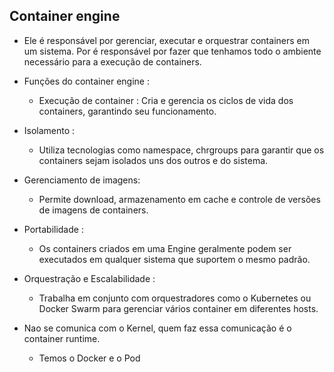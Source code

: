 ## Container engine

* Ele é responsável por gerenciar, executar e orquestrar containers em um sistema. Por é responsável por fazer que tenhamos todo o ambiente </br>
necessário para a execução de containers.

* Funções do container engine :
    * Execução de container : Cria e gerencia os ciclos de vida dos containers, garantindo seu funcionamento.

* Isolamento : 
    * Utiliza tecnologias como namespace, chrgroups para garantir que os containers sejam isolados uns dos outros e do sistema.

* Gerenciamento de imagens: 
    * Permite download, armazenamento em cache e controle de versões de imagens de containers.

* Portabilidade : 
    * Os containers criados em uma Engine geralmente podem ser executados em qualquer sistema que suportem o mesmo padrão.

* Orquestração e Escalabilidade : 
    * Trabalha em conjunto com orquestradores como o Kubernetes ou Docker Swarm para gerenciar vários container em diferentes hosts.


* Nao se comunica com o Kernel, quem faz essa comunicação é o container runtime.

    * Temos o Docker e o Pod